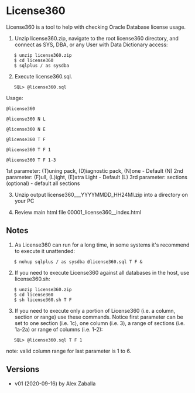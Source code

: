 # License360

License360 is a tool to help with checking Oracle Database license usage.

1. Unzip license360.zip, navigate to the root license360 directory, and connect as SYS, 
   DBA, or any User with Data Dictionary access:

```
   $ unzip license360.zip
   $ cd license360
   $ sqlplus / as sysdba
```

2. Execute license360.sql.

```
   SQL> @license360.sql
```

Usage: 

```
@license360

@license360 N L

@license360 N E

@license360 T F

@license360 T F 1

@license360 T F 1-3
```

1st parameter: (T)uning pack, (D)iagnostic pack, (N)one - Default (N)
2nd parameter: (F)ull, (L)ight, (E)xtra Light  - Default (L)
3rd parameter: sections (optional) - default all sections

3. Unzip output license360_<dbname>_<host>_YYYYMMDD_HH24MI.zip into a directory on your PC

4. Review main html file 00001_license360_<dbname>_index.html



## Notes ##

1. As License360 can run for a long time, in some systems it's recommend to execute it unattended:

```
   $ nohup sqlplus / as sysdba @license360.sql T F &
```

2. If you need to execute License360 against all databases in the host, use license360.sh:

```
   $ unzip license360.zip
   $ cd license360
   $ sh license360.sh T F
```

3. If you need to execute only a portion of License360 (i.e. a column, section or range) use 
   these commands. Notice first parameter can be set to one section (i.e. 1c),
   one column (i.e. 3), a range of sections (i.e. 1a-2a) or range of columns (i.e. 1-2):

```
   SQL> @license360.sql T F 1
```

   note: valid column range for last parameter is 1 to 6. 


## Versions ##
* v01 (2020-09-16) by Alex Zaballa
